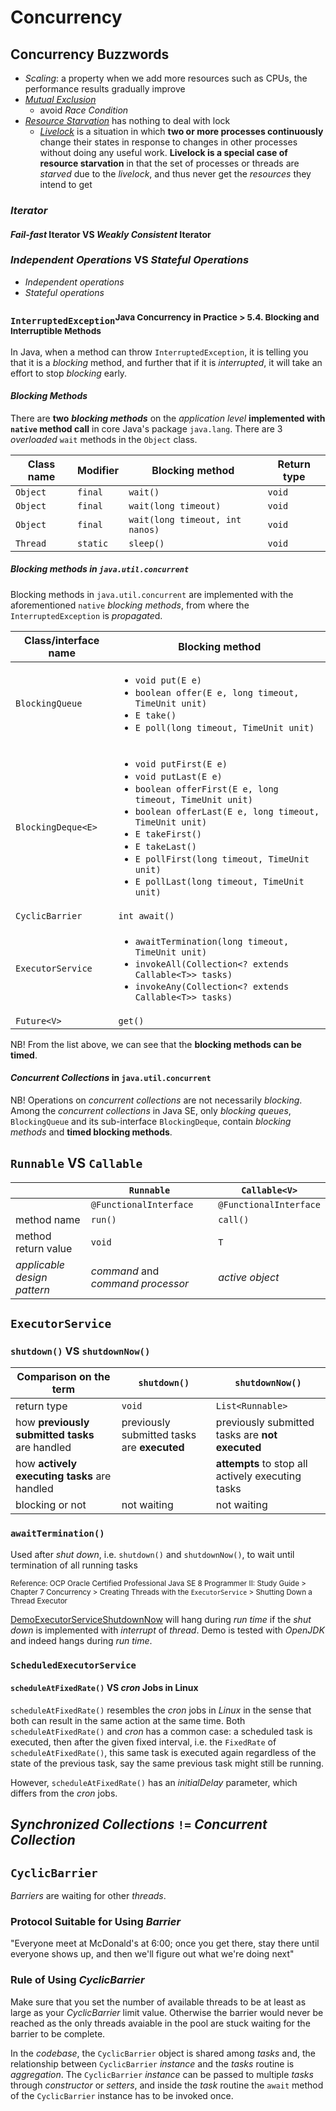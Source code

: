 # Concurrency

## Concurrency Buzzwords
* *Scaling*: a property when we add more resources such as CPUs, the performance results gradually improve
* [*Mutual Exclusion*](https://www.youtube.com/watch?v=n0Zbtt4C1XU&t=84s)
  * avoid *Race Condition*
* [*Resource Starvation*](https://www.youtube.com/watch?v=2klwq4GeVtw&t=460s) has nothing to deal with lock
  * [*Livelock*](https://www.youtube.com/watch?v=v4Tp8dxGA2U&t=155s) is a situation in which **two or more processes continuously** change their states in response to changes in other processes without doing any useful work. **Livelock is a special case of resource starvation** in that the set of processes or threads are *starved* due to the *livelock*, and thus never get the *resources* they intend to get

### *Iterator*
#### *Fail-fast* Iterator VS *Weakly Consistent* Iterator

### *Independent Operations* VS *Stateful Operations*
* *Independent operations*
* *Stateful operations*

### `InterruptedException`<sup>Java Concurrency in Practice > 5.4. Blocking and Interruptible Methods</sup>
In Java, when a method can throw `InterruptedException`, it is telling you that it is a *blocking* method, and further that if it is *interrupted*, it will take an effort to stop *blocking* early.

#### *Blocking Methods*
There are **two** ***blocking methods*** on the *application level* **implemented with `native` method call** in core Java's package `java.lang`. There are 3 *overloaded* `wait` methods in the `Object` class.  

**Class name**|**Modifier** |**Blocking method**            |**Return type**
--------------|-------------|-------------------------------|----------------------
`Object`      |`final`      |`wait()`                       |`void`
`Object`      |`final`      |`wait(long timeout)`           |`void`
`Object`      |`final`      |`wait(long timeout, int nanos)`|`void`
`Thread`      |`static`     |`sleep()`                      |`void`

##### Blocking methods in `java.util.concurrent`
Blocking methods in `java.util.concurrent` are implemented with the aforementioned `native` *blocking methods*, from where the `InterruptedException` is *propagate*d.

**Class/interface name**|**Blocking method**                                  
------------------------|-----------------------------------------------------
`BlockingQueue`         |<ul><li>`void put(E e)`</li><li>`boolean offer(E e, long timeout, TimeUnit unit)`</li><li>`E take()`</li><li>`E poll(long timeout, TimeUnit unit)`</li></ul>
`BlockingDeque<E>`      |<ul><li>`void putFirst(E e)`</li><li>`void putLast(E e)`</li><li>`boolean offerFirst(E e, long timeout, TimeUnit unit)`</li><li>`boolean offerLast(E e, long timeout, TimeUnit unit)`</li><li>`E takeFirst()`</li><li>`E takeLast()`</li><li>`E pollFirst(long timeout, TimeUnit unit)`</li><li>`E pollLast(long timeout, TimeUnit unit)`</li></ul>
`CyclicBarrier`         |`int await()`                      
`ExecutorService`       |<ul><li>`awaitTermination(long timeout, TimeUnit unit)`</li><li>`invokeAll(Collection<? extends Callable<T>> tasks)`</li><li>`invokeAny(Collection<? extends Callable<T>> tasks)`</li></ul>
`Future<V>`             |`get()`                                            

NB! From the list above, we can see that the **blocking methods can be timed**.

#### *Concurrent Collections* in `java.util.concurrent`
NB! Operations on *concurrent collections* are not necessarily *blocking*. Among the *concurrent collections* in Java SE, only *blocking queues*, `BlockingQueue` and its sub-interface `BlockingDeque`, contain *blocking methods* and **timed blocking methods**.   

## `Runnable` VS `Callable`
|                           |`Runnable`                       |`Callable<V>`                 
|---------------------------|---------------------------------|--------------------------
|                           |`@FunctionalInterface`           |`@FunctionalInterface`
|method name                |`run()`                          |`call()`                   
|method return value        |`void`                           |`T`                        
|*applicable design pattern*|*command* and *command processor*|*active object*            
 

## `ExecutorService`
### `shutdown()` VS `shutdownNow()`
|Comparison on the term                         |`shutdown()`                               |`shutdownNow()`
|-----------------------------------------------|-------------------------------------------|---------------
|return type                                    |`void`                                     |`List<Runnable>`
|how **previously submitted tasks** are handled |previously submitted tasks are **executed**|previously submitted tasks are **not executed**
|how **actively executing tasks** are handled   |                                           |**attempts** to stop all actively executing tasks
|blocking or not                                |not waiting                                |not waiting

### `awaitTermination()`
Used after *shut down*, i.e. `shutdown()` and `shutdownNow()`, to wait until termination of all running tasks

 <sup>Reference: OCP Oracle Certified Professional Java SE 8 Programmer II: Study Guide > Chapter 7 Concurrency > Creating Threads with the `ExecutorService` > Shutting Down a Thread Executor</sup>

[DemoExecutorServiceShutdownNow](https://github.com/rxue/java8-perusharjoitus/blob/master/oca_ocp/src/main/java/ruixue/practice/ocpkasi/concurrency/DemoExecutorServiceShutdownNow.java) will hang during *run time* if the *shut down* is implemented with *interrupt* of *thread*. Demo is tested with *OpenJDK* and indeed hangs during *run time*.  

### `ScheduledExecutorService`
#### `scheduleAtFixedRate()` VS *cron* Jobs in Linux
`scheduleAtFixedRate()` resembles the *cron* jobs in *Linux* in the sense that both can result in the same action at the same time. Both `scheduleAtFixedRate()` and *cron* has a common case: a scheduled task is executed, then after the given fixed interval, i.e. the `FixedRate` of `scheduleAtFixedRate()`, this same task is executed again regardless of the state of the previous task, say the same previous task might still be running.      

However, `scheduleAtFixedRate()` has an *initialDelay* parameter, which differs from the *cron* jobs.  

## *Synchronized Collections* `!=` *Concurrent Collection*

## `CyclicBarrier`
*Barriers* are waiting for other *threads*. 

### Protocol Suitable for Using *Barrier*
"Everyone meet at McDonald's at 6:00; once you get there, stay there until everyone shows up, and then we'll figure out what we're doing next"

### Rule of Using *CyclicBarrier*
Make sure that you set the number of available threads to be at least as large as your *CyclicBarrier* limit value. Otherwise the barrier would never be reached as the only threads avaiable in the pool are stuck waiting for the barrier to be complete. 

In the *codebase*, the `CyclicBarrier` object is shared among *tasks* and, the relationship between `CyclicBarrier` *instance* and the *tasks* routine is *aggregation*. The `CyclicBarrier` *instance* can be passed to multiple *tasks* through *constructor* or *setters*, and inside the *task* routine the `await` method of the `CyclicBarrier` instance has to be invoked once.
